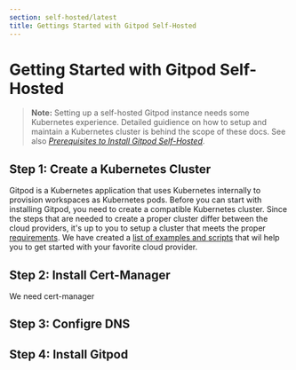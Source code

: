 ```yaml
---
section: self-hosted/latest
title: Gettings Started with Gitpod Self-Hosted
---
```


<script context="module">
  export const prerender = true;
</script>

# Getting Started with Gitpod Self-Hosted

> **Note:** Setting up a self-hosted Gitpod instance needs some Kubernetes experience. Detailed guidience on how to setup and maintain a Kubernetes cluster is behind the scope of these docs. See also [_Prerequisites to Install Gitpod Self-Hosted_](../latest#prerequisites-to-install-gitpod-self-hosted).

## Step 1: Create a Kubernetes Cluster

Gitpod is a Kubernetes application that uses Kubernetes internally to provision workspaces as Kubernetes pods. Before you can start with installing Gitpod, you need to create a compatible Kubernetes cluster. Since the steps that are needed to create a proper cluster differ between the cloud providers, it's up to you to setup a cluster that meets the proper [requirements](./requirements). We have created a [list of examples and scripts](./infrastructure) that wil help you to get started with your favorite cloud provider.

## Step 2: Install Cert-Manager

We need cert-manager

## Step 3: Configre DNS

## Step 4: Install Gitpod
